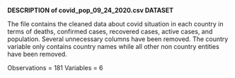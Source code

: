**DESCRIPTION of covid_pop_09_24_2020.csv DATASET**

The file contains the cleaned data about covid situation in each country in terms of deaths, confirmed cases, recovered cases, active cases, and population.
Several unnecessary columns have been removed. The country variable only contains country names while all other non country entities have been removed.

Observations = 181
Variables = 6


